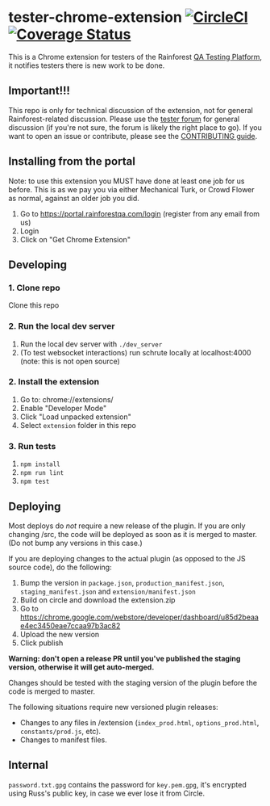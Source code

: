 # tester-chrome-extension [![CircleCI](https://circleci.com/gh/rainforestapp/tester-chrome-extension/tree/develop.svg?style=shield&circle-token=d0778aa4f75fc5985075320174200051a389c6bf)](https://circleci.com/gh/rainforestapp/tester-chrome-extension/tree/develop) [![Coverage Status](https://coveralls.io/repos/github/rainforestapp/tester-chrome-extension/badge.svg)](https://coveralls.io/github/rainforestapp/tester-chrome-extension)

This is a Chrome extension for testers of the Rainforest [QA Testing Platform](https://www.rainforestqa.com/), it notifies testers there is new work to be done.

## Important!!!

This repo is only for technical discussion of the extension, not for general Rainforest-related discussion. Please use the [tester forum](https://forum.rainforestqa.com/) for general discussion (if you're not sure, the forum is likely the right place to go). If you want to open an issue or contribute, please see the [CONTRIBUTING guide](https://github.com/rainforestapp/tester-chrome-extension/blob/develop/CONTRIBUTING.md).

## Installing from the portal

Note: to use this extension you MUST have done at least one job for us before. This is as we pay you via either Mechanical Turk, or Crowd Flower as normal, against an older job you did.

1. Go to https://portal.rainforestqa.com/login (register from any email from us)
2. Login
3. Click on "Get Chrome Extension"

## Developing

### 1. Clone repo

Clone this repo

### 2. Run the local dev server

1. Run the local dev server with `./dev_server`
2. (To test websocket interactions) run schrute locally at localhost:4000 (note: this is not open source)

### 2. Install the extension

1. Go to: chrome://extensions/
2. Enable "Developer Mode"
3. Click "Load unpacked extension"
4. Select `extension` folder in this repo

### 3. Run tests

1. `npm install`
2. `npm run lint`
3. `npm test`

## Deploying

Most deploys do *not* require a new release of the plugin. If you are only
changing /src, the code will be deployed as soon as it is merged to master. (Do
not bump any versions in this case.)

If you are deploying changes to the actual plugin (as opposed to the JS source
code), do the following:

1. Bump the version in `package.json`, `production_manifest.json`, `staging_manifest.json` and `extension/manifest.json`
2. Build on circle and download the extension.zip
3. Go to https://chrome.google.com/webstore/developer/dashboard/u85d2beaae4ec3450eae7ccaa97b3ac82
4. Upload the new version
5. Click publish

**Warning: don't open a release PR until you've published the staging version, otherwise it will get auto-merged.**

Changes should be tested with the staging version of the plugin before the code is merged to master.

The following situations require new versioned plugin releases:

- Changes to any files in /extension (`index_prod.html`, `options_prod.html`, `constants/prod.js`, etc).
- Changes to manifest files.

## Internal

``password.txt.gpg`` contains the password for ``key.pem.gpg``, it's encrypted using Russ's public key, in case we ever lose it from Circle.
